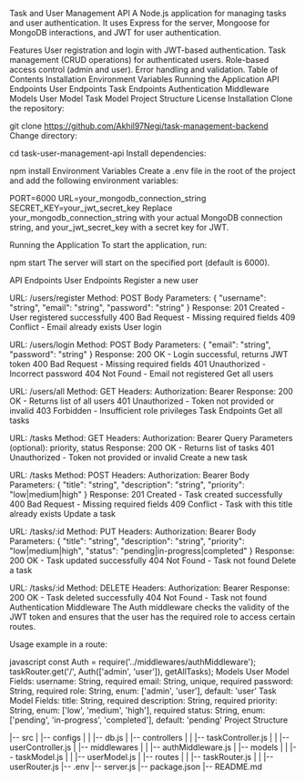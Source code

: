 Task and User Management API
A Node.js application for managing tasks and user authentication. It uses Express for the server, Mongoose for MongoDB interactions, and JWT for user authentication.

Features
User registration and login with JWT-based authentication.
Task management (CRUD operations) for authenticated users.
Role-based access control (admin and user).
Error handling and validation.
Table of Contents
Installation
Environment Variables
Running the Application
API Endpoints
User Endpoints
Task Endpoints
Authentication Middleware
Models
User Model
Task Model
Project Structure
License
Installation
Clone the repository:

git clone https://github.com/Akhil97Negi/task-management-backend
Change directory:

cd task-user-management-api
Install dependencies:

npm install
Environment Variables
Create a .env file in the root of the project and add the following environment variables:

PORT=6000
URL=your_mongodb_connection_string
SECRET_KEY=your_jwt_secret_key
Replace your_mongodb_connection_string with your actual MongoDB connection string, and your_jwt_secret_key with a secret key for JWT.

Running the Application
To start the application, run:

npm start
The server will start on the specified port (default is 6000).

API Endpoints
User Endpoints
Register a new user

URL: /users/register
Method: POST
Body Parameters:
{
  "username": "string",
  "email": "string",
  "password": "string"
}
Response:
201 Created - User registered successfully
400 Bad Request - Missing required fields
409 Conflict - Email already exists
User login

URL: /users/login
Method: POST
Body Parameters:
{
  "email": "string",
  "password": "string"
}
Response:
200 OK - Login successful, returns JWT token
400 Bad Request - Missing required fields
401 Unauthorized - Incorrect password
404 Not Found - Email not registered
Get all users

URL: /users/all
Method: GET
Headers: Authorization: Bearer <token>
Response:
200 OK - Returns list of all users
401 Unauthorized - Token not provided or invalid
403 Forbidden - Insufficient role privileges
Task Endpoints
Get all tasks

URL: /tasks
Method: GET
Headers: Authorization: Bearer <token>
Query Parameters (optional): priority, status
Response:
200 OK - Returns list of tasks
401 Unauthorized - Token not provided or invalid
Create a new task

URL: /tasks
Method: POST
Headers: Authorization: Bearer <token>
Body Parameters:
{
  "title": "string",
  "description": "string",
  "priority": "low|medium|high"
}
Response:
201 Created - Task created successfully
400 Bad Request - Missing required fields
409 Conflict - Task with this title already exists
Update a task

URL: /tasks/:id
Method: PUT
Headers: Authorization: Bearer <token>
Body Parameters:
{
  "title": "string",
  "description": "string",
  "priority": "low|medium|high",
  "status": "pending|in-progress|completed"
}
Response:
200 OK - Task updated successfully
404 Not Found - Task not found
Delete a task

URL: /tasks/:id
Method: DELETE
Headers: Authorization: Bearer <token>
Response:
200 OK - Task deleted successfully
404 Not Found - Task not found
Authentication Middleware
The Auth middleware checks the validity of the JWT token and ensures that the user has the required role to access certain routes.

Usage example in a route:

javascript
const Auth = require('../middlewares/authMiddleware');
taskRouter.get('/', Auth(['admin', 'user']), getAllTasks);
Models
User Model
Fields:
username: String, required
email: String, unique, required
password: String, required
role: String, enum: ['admin', 'user'], default: 'user'
Task Model
Fields:
title: String, required
description: String, required
priority: String, enum: ['low', 'medium', 'high'], required
status: String, enum: ['pending', 'in-progress', 'completed'], default: 'pending'
Project Structure

|-- src
|   |-- configs
|   |   |-- db.js
|   |-- controllers
|   |   |-- taskController.js
|   |   |-- userController.js
|   |-- middlewares
|   |   |-- authMiddleware.js
|   |-- models
|   |   |-- taskModel.js
|   |   |-- userModel.js
|   |-- routes
|   |   |-- taskRouter.js
|   |   |-- userRouter.js
|-- .env
|-- server.js
|-- package.json
|-- README.md
   
